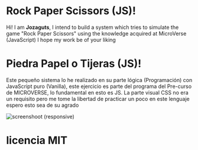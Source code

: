 # Rock Paper Scissors (JS)!

Hi! I am **Jozaguts**, I intend to build a system which tries to simulate the game "Rock Paper Scissors" using the knowledge acquired at MicroVerse (JavaScript) I hope my work be of your liking 

# Piedra Papel o Tijeras (JS)!
Este pequeño sistema lo he realizado en su parte lógica (Programación) con JavaScript puro (Vanilla), este ejercicio es parte del programa del Pre-curso de MICROVERSE, lo fundamental en esto es JS. La parte visual CSS no era un requisito pero me tome la libertad de practicar un poco en este lenguaje espero esto sea de su agrado

![screenshoot (responsive)](https://picasaweb.google.com/106645868986753729900/6627472769394121329#6627472774847961890 "Rock paper scissors")




# licencia MIT

